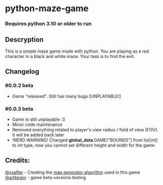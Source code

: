 # python-maze-game
### Requires python 3.10 or older to run

## Descryption
This is a simple maze game made with python. You are playing as a red character in a black and white maze. Your task is to find the exit.

## Changelog
### #0.0.2 beta
- Game "released". Still has many bugs [UNPLAYABLE!]
### #0.0.3 beta
- Game is still unplayable :3
- Minor code maintenance
- Removed everything related to player's view radius / field of view [FOV]. It will be added back later
- !NERD WARNING! Changed __global_data__.GAME["BOUNDS"] from list[int] to int type, now you cannot set different height and width for the game

## Credits:
[@xsafter](https://github.com/xsafter) - Creating the [map generator algorithm](https://github.com/xsafter/map-generator) used in this game
[@artkegor](https://github.com/artkegor) - game beta-versions testing
